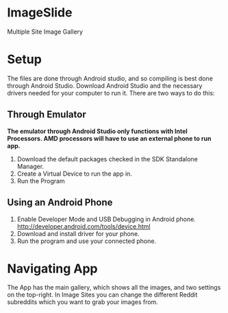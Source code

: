 # ImageSlide
Multiple Site Image Gallery

# Setup
The files are done through Android studio, and so compiling is best done through Android Studio. Download Android Studio and the necessary drivers needed for your computer to run it. There are two ways to do this:
## Through Emulator
**The emulator through Android Studio only functions with Intel Processors. AMD processors will have to use an external phone to run app.**
1. Download the default packages checked in the SDK Standalone Manager.
2. Create a Virtual Device to run the app in.
3. Run the Program
## Using an Android Phone
1. Enable Developer Mode and USB Debugging in Android phone. http://developer.android.com/tools/device.html
2. Download and install driver for your phone.
3. Run the program and use your connected phone.

# Navigating App
The App has the main gallery, which shows all the images, and two settings on the top-right. In Image Sites you can change the different Reddit subreddits which you want to grab your images from.
